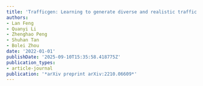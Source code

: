 ```yaml
---
title: 'Trafficgen: Learning to generate diverse and realistic traffic scenarios'
authors:
- Lan Feng
- Quanyi Li
- Zhenghao Peng
- Shuhan Tan
- Bolei Zhou
date: '2022-01-01'
publishDate: '2025-09-10T15:35:58.418775Z'
publication_types:
- article-journal
publication: '*arXiv preprint arXiv:2210.06609*'
---
```

